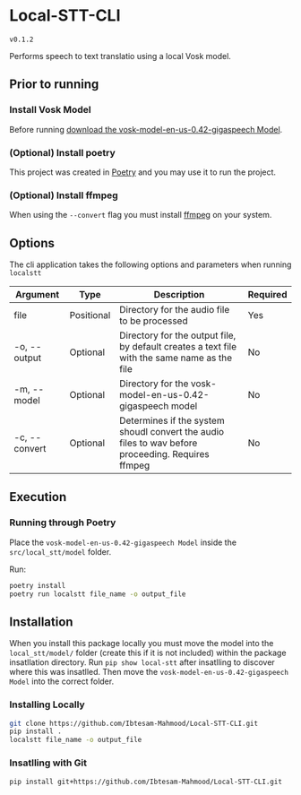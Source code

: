 # Local-STT-CLI

`v0.1.2`

Performs speech to text translatio using a local Vosk model.

## Prior to running

### Install Vosk Model

Before running [download the vosk-model-en-us-0.42-gigaspeech Model](https://alphacephei.com/vosk/models).

### (Optional) Install poetry

This project was created in [Poetry](https://python-poetry.org/) and you may use it to run the project.

### (Optional) Install ffmpeg

When using the `--convert` flag you must install [ffmpeg](https://ffmpeg.org/) on your system.

## Options

The cli application takes the following options and parameters when running `localstt`

| Argument      | Type       | Description                                                                                       | Required |
| ------------- | ---------- | ------------------------------------------------------------------------------------------------- | -------- |
| file          | Positional | Directory for the audio file to be processed                                                      | Yes      |
| -o, --output  | Optional   | Directory for the output file, by default creates a text file with the same name as the file      | No       |
| -m, --model   | Optional   | Directory for the vosk-model-en-us-0.42-gigaspeech model                                          | No       |
| -c, --convert | Optional   | Determines if the system shoudl convert the audio files to wav before proceeding. Requires ffmpeg | No       |

## Execution

### Running through Poetry

Place the `vosk-model-en-us-0.42-gigaspeech Model` inside the `src/local_stt/model` folder.

Run:

```sh
poetry install
poetry run localstt file_name -o output_file
```

## Installation

When you install this package locally you must move the model into the `local_stt/model/` folder (create this if it is not included) within the package insatllation directory.
Run `pip show local-stt` after insatlling to discover where this was insatlled. Then move the `vosk-model-en-us-0.42-gigaspeech Model` into the correct folder.

### Installing Locally

```sh
git clone https://github.com/Ibtesam-Mahmood/Local-STT-CLI.git
pip install .
localstt file_name -o output_file
```

### Insatlling with Git

```sh
pip install git+https://github.com/Ibtesam-Mahmood/Local-STT-CLI.git
```
